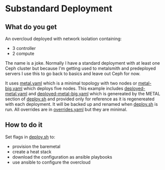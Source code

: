 # Substandard Deployment

## What do you get

An overcloud deployed with network isolation containing:

- 3 controller
- 2 compute

The name is a joke. Normally I have a standard deployment with at
least one Ceph cluster but because I'm getting used to metalsmith
and predeployed servers I use this to go back to basics and leave out
Ceph for now.

It uses [metal.yaml](metal.yaml) which is a minimal topology with two
nodes or [metal-big.yaml](metal-big.yaml) which deploys five nodes.
This example includes [deployed-metal.yaml](deployed-metal.yaml) and
[deployed-metal-big.yaml](deployed-metal-big.yaml) which is genereated
by the  METAL section of [deploy.sh](deploy.sh) and provided only for 
reference as it is regenereated with each deployment. It will be
backed up and renamed when [deploy.sh](deploy.sh) is run. All
overrides are in [overrides.yaml](overrides.yaml) but they are
minimal.

## How to do it

Set flags in [deploy.sh](deploy.sh) to: 

- provision the baremetal
- create a heat stack
- download the configuration as ansible playbooks
- use ansible to configure the overcloud
